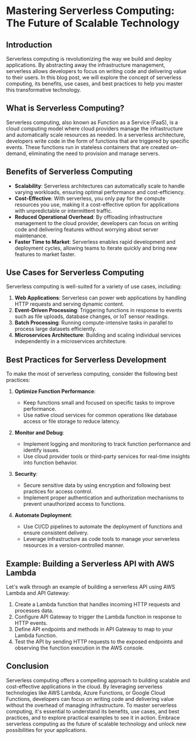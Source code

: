 # Mastering Serverless Computing: The Future of Scalable Technology

## Introduction

Serverless computing is revolutionizing the way we build and deploy applications. By abstracting away the infrastructure management, serverless allows developers to focus on writing code and delivering value to their users. In this blog post, we will explore the concept of serverless computing, its benefits, use cases, and best practices to help you master this transformative technology.

## What is Serverless Computing?

Serverless computing, also known as Function as a Service (FaaS), is a cloud computing model where cloud providers manage the infrastructure and automatically scale resources as needed. In a serverless architecture, developers write code in the form of functions that are triggered by specific events. These functions run in stateless containers that are created on-demand, eliminating the need to provision and manage servers.

## Benefits of Serverless Computing

- **Scalability**: Serverless architectures can automatically scale to handle varying workloads, ensuring optimal performance and cost-efficiency.
- **Cost-Effective**: With serverless, you only pay for the compute resources you use, making it a cost-effective option for applications with unpredictable or intermittent traffic.
- **Reduced Operational Overhead**: By offloading infrastructure management to the cloud provider, developers can focus on writing code and delivering features without worrying about server maintenance.
- **Faster Time to Market**: Serverless enables rapid development and deployment cycles, allowing teams to iterate quickly and bring new features to market faster.

## Use Cases for Serverless Computing

Serverless computing is well-suited for a variety of use cases, including:

1. **Web Applications**: Serverless can power web applications by handling HTTP requests and serving dynamic content.
2. **Event-Driven Processing**: Triggering functions in response to events such as file uploads, database changes, or IoT sensor readings.
3. **Batch Processing**: Running compute-intensive tasks in parallel to process large datasets efficiently.
4. **Microservices Architecture**: Building and scaling individual services independently in a microservices architecture.

## Best Practices for Serverless Development

To make the most of serverless computing, consider the following best practices:

1. **Optimize Function Performance**:
   - Keep functions small and focused on specific tasks to improve performance.
   - Use native cloud services for common operations like database access or file storage to reduce latency.

2. **Monitor and Debug**:
   - Implement logging and monitoring to track function performance and identify issues.
   - Use cloud provider tools or third-party services for real-time insights into function behavior.

3. **Security**:
   - Secure sensitive data by using encryption and following best practices for access control.
   - Implement proper authentication and authorization mechanisms to prevent unauthorized access to functions.

4. **Automate Deployment**:
   - Use CI/CD pipelines to automate the deployment of functions and ensure consistent delivery.
   - Leverage infrastructure as code tools to manage your serverless resources in a version-controlled manner.

## Example: Building a Serverless API with AWS Lambda

Let's walk through an example of building a serverless API using AWS Lambda and API Gateway:

1. Create a Lambda function that handles incoming HTTP requests and processes data.
2. Configure API Gateway to trigger the Lambda function in response to HTTP events.
3. Define API endpoints and methods in API Gateway to map to your Lambda function.
4. Test the API by sending HTTP requests to the exposed endpoints and observing the function execution in the AWS console.

## Conclusion

Serverless computing offers a compelling approach to building scalable and cost-effective applications in the cloud. By leveraging serverless technologies like AWS Lambda, Azure Functions, or Google Cloud Functions, developers can focus on writing code and delivering value without the overhead of managing infrastructure. To master serverless computing, it's essential to understand its benefits, use cases, and best practices, and to explore practical examples to see it in action. Embrace serverless computing as the future of scalable technology and unlock new possibilities for your applications.